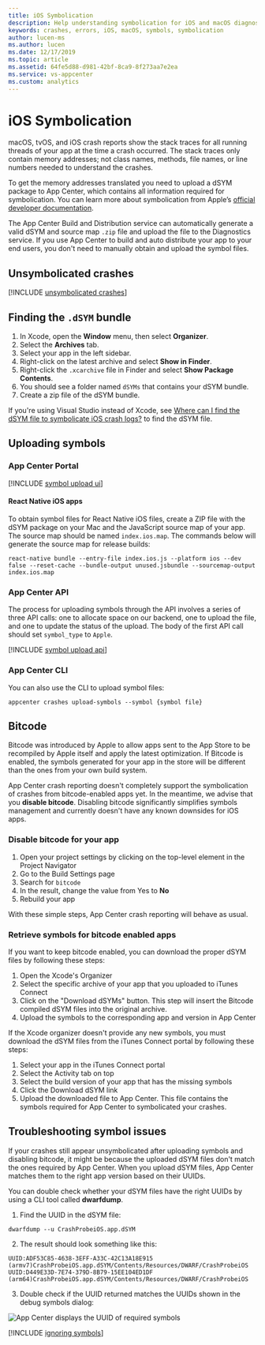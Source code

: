 ```yaml
---
title: iOS Symbolication
description: Help understanding symbolication for iOS and macOS diagnostics in App Center
keywords: crashes, errors, iOS, macOS, symbols, symbolication
author: lucen-ms
ms.author: lucen
ms.date: 12/17/2019
ms.topic: article
ms.assetid: 64fe5d88-d981-42bf-8ca9-8f273aa7e2ea
ms.service: vs-appcenter
ms.custom: analytics
---
```


# iOS Symbolication

macOS, tvOS, and iOS crash reports show the stack traces for all running threads of your app at the time a crash occurred. The stack traces only contain memory addresses; not class names, methods, file names, or line numbers needed to understand the crashes.

To get the memory addresses translated you need to upload a dSYM package to App Center, which contains all information required for symbolication. You can learn more about symbolication from Apple’s [official developer documentation](https://developer.apple.com/library/archive/technotes/tn2151/_index.html#//apple_ref/doc/uid/DTS40008184-CH1-SYMBOLICATION).

The App Center Build and Distribution service can automatically generate a valid dSYM and source map `.zip` file and upload the file to the Diagnostics service. If you use App Center to build and auto distribute your app to your end users, you don't need to manually obtain and upload the symbol files.

## Unsymbolicated crashes
[!INCLUDE [unsymbolicated crashes](includes/unsymbolicated-crashes.md)]

## Finding the `.dSYM` bundle

1. In Xcode, open the **Window** menu, then select **Organizer**.
2. Select the **Archives** tab.
3. Select your app in the left sidebar.
4. Right-click on the latest archive and select **Show in Finder**.
5. Right-click the `.xcarchive` file in Finder and select **Show Package Contents**.
6. You should see a folder named `dSYMs` that contains your dSYM bundle.
7. Create a zip file of the dSYM bundle.

If you're using Visual Studio instead of Xcode, see [Where can I find the dSYM file to symbolicate iOS crash logs?](https://docs.microsoft.com/xamarin/ios/troubleshooting/questions/symbolicate-ios-crash) to find the dSYM file.

## Uploading symbols

### App Center Portal

[!INCLUDE [symbol upload ui](includes/symbol-upload-ui.md)]

#### React Native iOS apps

To obtain symbol files for React Native iOS files, create a ZIP file with the dSYM package on your Mac and the JavaScript source map of your app. The source map should be named `index.ios.map`. The commands below will generate the source map for release builds:

```shell
react-native bundle --entry-file index.ios.js --platform ios --dev false --reset-cache --bundle-output unused.jsbundle --sourcemap-output index.ios.map
```

### App Center API

The process for uploading symbols through the API involves a series of three API calls: one to allocate space on our backend, one to upload the file, and one to update the status of the upload. The body of the first API call should set `symbol_type` to `Apple`.

[!INCLUDE [symbol upload api](includes/symbol-upload-api.md)]

### App Center CLI

You can also use the CLI to upload symbol files:

```shell
appcenter crashes upload-symbols --symbol {symbol file}
```

## Bitcode

Bitcode was introduced by Apple to allow apps sent to the App Store to be recompiled by Apple itself and apply the latest optimization. If Bitcode is enabled, the symbols generated for your app in the store will be different than the ones from your own build system.

App Center crash reporting doesn't completely support the symbolication of crashes from bitcode-enabled apps yet. In the meantime, we advise that you **disable bitcode**. Disabling bitcode significantly simplifies symbols management and currently doesn't have any known downsides for iOS apps.

### Disable bitcode for your app

1. Open your project settings by clicking on the top-level element in the Project Navigator
2. Go to the Build Settings page
3. Search for `bitcode`
4. In the result, change the value from Yes to **No**
5. Rebuild your app

With these simple steps, App Center crash reporting will behave as usual.


### Retrieve symbols for bitcode enabled apps

If you want to keep bitcode enabled, you can download the proper dSYM files by following these steps:

1. Open the Xcode's Organizer
2. Select the specific archive of your app that you uploaded to iTunes Connect
3. Click on the "Download dSYMs" button. This step will insert the Bitcode compiled dSYM files into the original archive.
4. Upload the symbols to the corresponding app and version in App Center

If the Xcode organizer doesn't provide any new symbols, you must download the dSYM files from the iTunes Connect portal by following these steps:

1. Select your app in the iTunes Connect portal
2. Select the Activity tab on top
3. Select the build version of your app that has the missing symbols
4. Click the Download dSYM link
5. Upload the downloaded file to App Center. This file contains the symbols required for App Center to symbolicated your crashes.

## Troubleshooting symbol issues

If your crashes still appear unsymbolicated after uploading symbols and disabling bitcode, it might be because the uploaded dSYM files don't match the ones required by App Center. When you upload dSYM files, App Center matches them to the right app version based on their UUIDs.

You can double check whether your dSYM files have the right UUIDs by using a CLI tool called **dwarfdump**.

1. Find the UUID in the dSYM file:

  ```shell
  dwarfdump --u CrashProbeiOS.app.dSYM
  ```
2. The result should look something like this:

  ```text
  UUID:ADF53C85-4638-3EFF-A33C-42C13A18E915 (armv7)CrashProbeiOS.app.dSYM/Contents/Resources/DWARF/CrashProbeiOS
  UUID:D449E33D-7E74-379D-8B79-15EE104ED1DF (arm64)CrashProbeiOS.app.dSYM/Contents/Resources/DWARF/CrashProbeiOS
  ```

3. Double check if the UUID returned matches the UUIDs shown in the debug symbols dialog:

  ![App Center displays the UUID of required symbols](~/diagnostics/images/symbols-UUID.png)

[!INCLUDE [ignoring symbols](includes/ignoring-symbols.md)]

